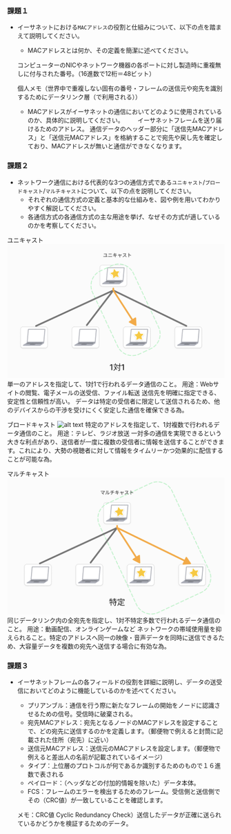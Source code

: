 ### 課題１

- イーサネットにおける`MACアドレス`の役割と仕組みについて、以下の点を踏まえて説明してください。
    - MACアドレスとは何か、その定義を簡潔に述べてください。

    コンピューターのNICやネットワーク機器の各ポートに対し製造時に重複無しに付与された番号。（16進数で12桁＝48ビット）

    個人メモ（世界中で重複しない固有の番号・フレームの送信元や宛先を識別するためにデータリンク層（で利用される））

    - MACアドレスがイーサネットの通信においてどのように使用されているのか、具体的に説明してください。
　　イーサネットフレームを送り届けるためのアドレス。
通信データのヘッダー部分に「送信先MACアドレス」と「送信元MACアドレス」を格納することで宛先や戻し先を確定しており、MACアドレスが無いと通信ができなくなります。
    



### 課題２

- ネットワーク通信における代表的な3つの通信方式である`ユニキャスト`/`ブロードキャスト`/`マルチキャスト`について、以下の点を説明してください。
    - それぞれの通信方式の定義と基本的な仕組みを、図や例を用いてわかりやすく解説してください。
    - 各通信方式の各通信方式の主な用途を挙げ、なぜその方式が適しているのかを考察してください。

ユニキャスト
![alt text](ユニキャスト.png)
単一のアドレスを指定して、1対1で行われるデータ通信のこと。
用途：Webサイトの閲覧、電子メールの送受信、ファイル転送
送信先を明確に指定できる、安定性と信頼性が高い。
 データは特定の受信者に限定して送信されるため、他のデバイスからの干渉を受けにくく安定した通信を確保できる為。

ブロードキャスト
![alt text](ブロードキャスト.png)
特定のアドレスを指定して、1対複数で行われるデータ通信のこと。
用途：テレビ、ラジオ放送
一対多の通信を実現できるという大きな利点があり、送信者が一度に複数の受信者に情報を送信することができます。これにより、大勢の視聴者に対して情報をタイムリーかつ効果的に配信することが可能な為。

マルチキャスト
![alt text](マルチキャスト.png)
同じデータリンク内の全宛先を指定し、1対不特定多数で行われるデータ通信のこと。
用途：動画配信、オンラインゲームなど
ネットワークの帯域使用量を抑えられること。特定のアドレスへ同一の映像・音声データを同時に送信できるため、大容量データを複数の宛先へ送信する場合に有効な為。

### 課題３

- イーサネットフレームの各フィールドの役割を詳細に説明し、データの送受信においてどのように機能しているのかを述べてください。
    - プリアンブル：通信を行う際に新たなフレームの開始をノードに認識させるための信号。受信時に破棄される。
    - 宛先MACアドレス：宛先となるノードのMACアドレスを設定することで、どの宛先に送信するのかを定義します。（郵便物で例えると封筒に記載された住所（宛先）に近い）
    - 送信元MACアドレス：送信元のMACアドレスを設定します。（郵便物で例えると差出人の名前が記載されているイメージ）
    - タイプ：上位層のプロトコルが何であるか識別するためのもので１６進数で表される
    - ペイロード：（ヘッダなどの付加的情報を除いた）データ本体。
    - FCS：フレームのエラーを検出するためのフレーム。受信側と送信側でその（CRC値）が一致していることを確認します。

   メモ：CRC値 Cyclic Redundancy Check）送信したデータが正確に送られているかどうかを検証するためのデータ。